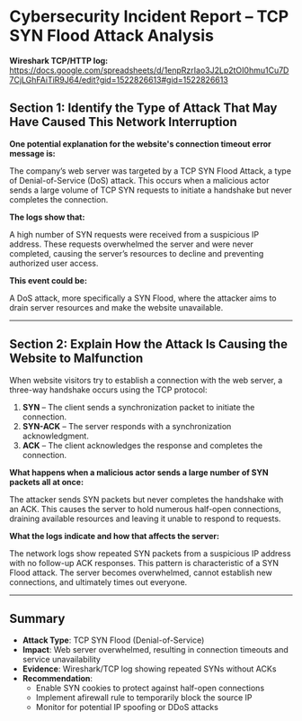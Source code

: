 # Cybersecurity Incident Report – TCP SYN Flood Attack Analysis

**Wireshark TCP/HTTP log:**
https://docs.google.com/spreadsheets/d/1enpRzrIao3J2Lp2tOI0hmu1Cu7D7CjLGhFAiTiR9J64/edit?gid=1522826613#gid=1522826613

## Section 1: Identify the Type of Attack That May Have Caused This Network Interruption

**One potential explanation for the website's connection timeout error message is:**

The company’s web server was targeted by a TCP SYN Flood Attack, a type of Denial-of-Service (DoS) attack. This occurs when a malicious actor sends a large volume of TCP SYN requests to initiate a handshake but never completes the connection.

**The logs show that:**

A high number of SYN requests were received from a suspicious IP address. These requests overwhelmed the server and were never completed, causing the server’s resources to decline and preventing authorized user access.

**This event could be:**

A DoS attack, more specifically a SYN Flood, where the attacker aims to drain server resources and make the website unavailable.

---

## Section 2: Explain How the Attack Is Causing the Website to Malfunction

When website visitors try to establish a connection with the web server, a three-way handshake occurs using the TCP protocol:

1. **SYN** – The client sends a synchronization packet to initiate the connection.
2. **SYN-ACK** – The server responds with a synchronization acknowledgment.
3. **ACK** – The client acknowledges the response and completes the connection.

**What happens when a malicious actor sends a large number of SYN packets all at once:**

The attacker sends SYN packets but never completes the handshake with an ACK. This causes the server to hold numerous half-open connections, draining available resources and leaving it unable to respond to requests.

**What the logs indicate and how that affects the server:**

The network logs show repeated SYN packets from a suspicious IP address with no follow-up ACK responses. This pattern is characteristic of a SYN Flood attack. The server becomes overwhelmed, cannot establish new connections, and ultimately times out everyone.

---

## Summary

- **Attack Type**: TCP SYN Flood (Denial-of-Service)
- **Impact**: Web server overwhelmed, resulting in connection timeouts and service unavailability
- **Evidence**: Wireshark/TCP log showing repeated SYNs without ACKs
- **Recommendation**:
  - Enable SYN cookies to protect against half-open connections
  - Implement afirewall rule to temporarily block the source IP
  - Monitor for potential IP spoofing or DDoS attacks
